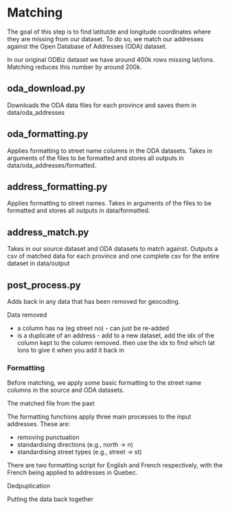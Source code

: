 # Matching
The goal of this step is to find latitutde and longitude coordinates where they are missing from our dataset. To do so, we match our addresses against the Open Database of Addresses (ODA) dataset. 

In our original ODBiz dataset we have around 400k rows missing lat/lons. Matching reduces this number by around 200k.

## oda_download.py 
Downloads the ODA data files for each province and saves them in data/oda_addresses

## oda_formatting.py
Applies formatting to street name columns in the ODA datasets. Takes in arguments of the files to be formatted and stores all outputs in data/oda_addresses/formatted.

## address_formatting.py
Applies formatting to street names. Takes in arguments of the files to be formatted and stores all outputs in data/formatted.

## address_match.py
Takes in our source dataset and ODA datasets to match against. Outputs a csv of matched data for each province and one complete csv for the entire dataset in data/output

## post_process.py
Adds back in any data that has been removed for geocoding. 



Data removed
- a column has na (eg street no) - can just be re-added
- is a duplicate of an address - add to a new dataset, add the idx of the column kept to the column removed. then use the idx to find which lat lons to give it when you add it back in

### Formatting

Before matching, we apply some basic formatting to the street name columns in the source and ODA datasets.

The matched file from the past 

The formatting functions apply three main processes to the input addresses. These are:
* removing punctuation
* standardising directions (e.g., north &rarr; n)
* standardising street types (e.g., street &rarr; st)

There are two formatting script for English and French respectively, with the French being applied to addresses in Quebec.

Dedpuplication

Putting the data back together



